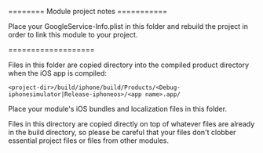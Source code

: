 ======== Module project notes ===========

Place your GoogleService-Info.plist in this folder and rebuild the project in order to link this module to your project.

===================

Files in this folder are copied directory into the compiled product directory
when the iOS app is compiled:

    <project-dir>/build/iphone/build/Products/<Debug-iphonesimulator|Release-iphoneos>/<app name>.app/

Place your module's iOS bundles and localization files in this folder.

Files in this directory are copied directly on top of whatever files are already
in the build directory, so please be careful that your files don't clobber
essential project files or files from other modules.

